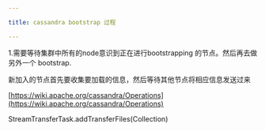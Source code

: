 ```yaml
---

title: cassandra bootstrap 过程

---
```


1.需要等待集群中所有的node意识到正在进行bootstrapping 的节点。然后再去做另外一个
bootstrap.

新加入的节点首先要收集要加载的信息，然后等待其他节点将相应信息发送过来


[https://wiki.apache.org/cassandra/Operations](https://wiki.apache.org/cassandra/Operations)


StreamTransferTask.addTransferFiles(Collection<SSTableStreamingSections>)
